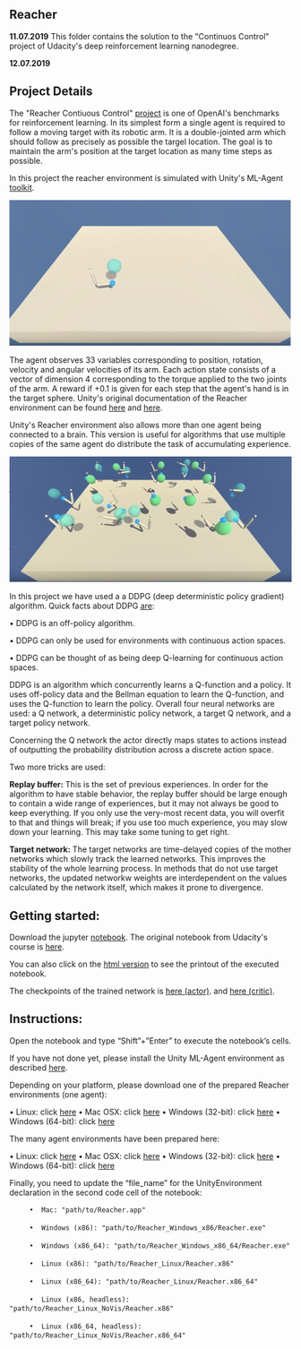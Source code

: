 ## Reacher 

**11.07.2019** This folder contains the solution to the "Continuos Control" project of Udacity's deep reinforcement learning nanodegree.

**12.07.2019**

## Project Details ##

The "Reacher Contiuous Control" [project](https://gym.openai.com/envs/Reacher-v2/) is one of OpenAI's benchmarks for reinforcement 
learning.
In its simplest form a single agent is required to follow a moving target with its robotic arm. It is a double-jointed arm which should follow 
as precisely as possible the targel location. The goal is to maintain the arm's position at the target location as many time steps as possible.

In this project the reacher environment is simulated with Unity's ML-Agent [toolkit](https://blogs.unity3d.com/2017/09/19/introducing-unity-machine-learning-agents/).

![](https://github.com/DrSdl/RIL/blob/master/Reacher/one_arm.jpg)

The agent observes 33 variables corresponding to position, rotation, velocity and angular velocities of its arm. Each action state consists
of a vector of dimension 4 corresponding to the torque applied to the two joints of the arm. A reward if +0.1 is given for each step
that the agent's hand is in the target sphere. Unity's original documentation of the Reacher environment can be found [here](https://github.com/Unity-Technologies/ml-agents/blob/master/docs/Learning-Environment-Examples.md#Reacher) 
and [here](https://www.youtube.com/watch?v=2N9EoF6pQyE).

Unity's Reacher environment also allows more than one agent being connected to a brain. This version is useful for algorithms that use
multiple copies of the same agent do distribute the task of accumulating experience.

![](https://github.com/DrSdl/RIL/blob/master/Reacher/many_arms.jpg)

In this project we have used a a DDPG (deep deterministic policy gradient) algorithm. Quick facts about DDPG [are](https://spinningup.openai.com/en/latest/algorithms/ddpg.html):

•	DDPG is an off-policy algorithm.

•	DDPG can only be used for environments with continuous action spaces.

•	DDPG can be thought of as being deep Q-learning for continuous action spaces.
 
DDPG is an algorithm which concurrently learns a Q-function and a policy. It uses off-policy data and the Bellman equation 
to learn the Q-function, and uses the Q-function to learn the policy. Overall four neural networks are used: 
a Q network, a deterministic policy network, a target Q network, and a target policy network.

Concerning the Q network the actor directly maps states to actions instead of outputting the probability distribution 
across a discrete action space.  
 
Two more tricks are used:

**Replay buffer:** This is the set of previous experiences. In order for the algorithm to have stable behavior, the replay 
buffer should be large enough to contain a wide range of experiences, but it may not always be good to keep everything. 
If you only use the very-most recent data, you will overfit to that and things will break; if you use too much experience, 
you may slow down your learning. This may take some tuning to get right.

**Target network:** The target networks are time-delayed copies of the mother networks
which slowly track the learned networks. This improves the stability of the whole learning process.
In methods that do not use target networks, the updated networkw weights are interdependent on the values 
calculated by the network itself, which makes it prone to divergence.
 
## Getting started: ##
Download the jupyter [notebook](https://github.com/DrSdl/RIL/blob/master/Reacher/Reacher.ipynb). The original notebook from Udacity's course is [here](https://github.com/udacity/deep-reinforcement-learning/tree/master/p2_continuous-control).

You can also click on the [html version](https://github.com/DrSdl/RIL/blob/master/Reacher/Reacher.html) to see the printout of the executed notebook.

The checkpoints of the trained network is [here (actor)](https://github.com/DrSdl/RIL/blob/master/Reacher/checkpoint_actor.pth).
and [here (critic)](https://github.com/DrSdl/RIL/blob/master/Reacher/checkpoint_critic.pth).

## Instructions: ##
Open the notebook and type “Shift”+”Enter” to execute the notebook’s cells. 

If you have not done yet, please install the Unity ML-Agent environment as described [here](https://github.com/Unity-Technologies/ml-agents/blob/master/docs/Installation.md).

Depending on your platform, please download one of the prepared Reacher environments (one agent):

•	Linux: click [here](https://s3-us-west-1.amazonaws.com/udacity-drlnd/P2/Reacher/one_agent/Reacher_Linux.zip)
•	Mac OSX: click [here](https://s3-us-west-1.amazonaws.com/udacity-drlnd/P2/Reacher/one_agent/Reacher.app.zip)
•	Windows (32-bit): click [here](https://s3-us-west-1.amazonaws.com/udacity-drlnd/P2/Reacher/one_agent/Reacher_Windows_x86.zip)
•	Windows (64-bit): click [here](https://s3-us-west-1.amazonaws.com/udacity-drlnd/P2/Reacher/one_agent/Reacher_Windows_x86_64.zip)
 
 The many agent environments have been prepared here:
 
•	Linux: click [here](https://s3-us-west-1.amazonaws.com/udacity-drlnd/P2/Reacher/Reacher_Linux.zip)
•	Mac OSX: click [here](https://s3-us-west-1.amazonaws.com/udacity-drlnd/P2/Reacher/Reacher.app.zip)
•	Windows (32-bit): click [here](https://s3-us-west-1.amazonaws.com/udacity-drlnd/P2/Reacher/Reacher_Windows_x86.zip)
•	Windows (64-bit): click [here](https://s3-us-west-1.amazonaws.com/udacity-drlnd/P2/Reacher/Reacher_Windows_x86_64.zip)
 

Finally, you need to update the “file_name” for the UnityEnvironment declaration in the second code cell of the notebook:

         •	Mac: "path/to/Reacher.app" 

         •	Windows (x86): "path/to/Reacher_Windows_x86/Reacher.exe" 

         •	Windows (x86_64): "path/to/Reacher_Windows_x86_64/Reacher.exe" 

         •	Linux (x86): "path/to/Reacher_Linux/Reacher.x86" 

         •	Linux (x86_64): "path/to/Reacher_Linux/Reacher.x86_64" 

         •	Linux (x86, headless): "path/to/Reacher_Linux_NoVis/Reacher.x86" 

         •	Linux (x86_64, headless): "path/to/Reacher_Linux_NoVis/Reacher.x86_64"

